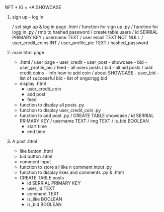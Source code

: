 NFT + IG = +A SHOWCASE

1. sign up - log in

   / set sign up & log in page .html
   / function for sign up .py
   / function for logg in .py
   / rmb to hashed password
   / create table users
   / id SERRIAL PRIMARY KEY
   / username TEXT
   / user email TEXT NOT NULL
   / user_credit_coins INT
   / user_profile_pic TEXT
   / hashed_password

2. main html page

   - <nav> .html
     / user page
       - user_credit
       - user_post
         - showcase
         - bid
       - user_profile_pic
     / feed
       - all users posts
     / bid
       - all bid posts
     / add credit coins
       - info how to add coin
     / about SHOWCASE
     - user_bid
       - list of successful bid
       - list of ongoingg bid
   - display .html
     - user_credit_coin
     - add post
     - feed
   - function to display all posts .py
   - function to display user_credit_coin .py
   - function to add post .py
     / CREATE TABLE showcase
     / id SERRIAL PRIMARY KEY
     / username TEXT
     / img TEXT
     / is_bid BOOLEAN
     - start time
     - end time

3. A post .html
   - like button .html
   - bid button .html
   - comment input
   - function to store all like n comment input .py
   - function to display likes and comments .py & .html
   - CREATE TABLE posts
     - id SERRIAL PRIMARY KEY
     - user_id TEXT
     - comment TEXT
     - is_like BOOLEAN
     - is_bid BOOLEAN
